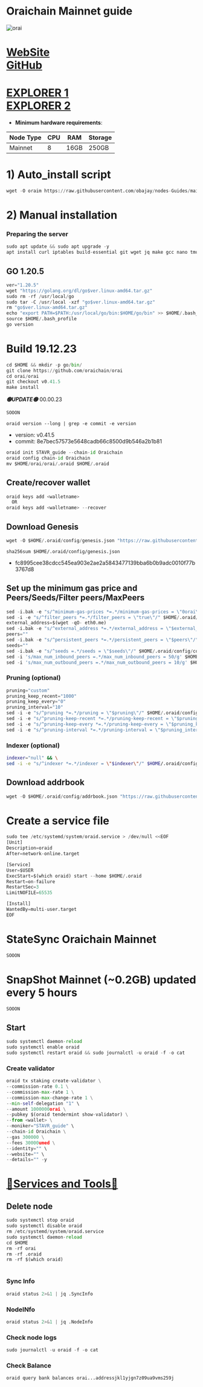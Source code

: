 # Oraichain Mainnet guide

![orai](https://github.com/obajay/nodes-Guides/assets/44331529/b147f41b-b7c4-4240-aaad-532990bbb48c)

[WebSite](https://orai.io/) \
[GitHub](https://github.com/oraichain/orai)
=
[EXPLORER 1](https://explorer.stavr.tech/Orai-Mainnet) \
[EXPLORER 2](https://explorer.nodex.one/oraichain)
=

- **Minimum hardware requirements**:

| Node Type |CPU | RAM  | Storage  | 
|-----------|----|------|----------|
| Mainnet   |   8|  16GB | 250GB   |


# 1) Auto_install script
```python
wget -O oraim https://raw.githubusercontent.com/obajay/nodes-Guides/main/Projects/Oraichain/oraim && chmod +x oraim && ./oraim
```

# 2) Manual installation

### Preparing the server
```python
sudo apt update && sudo apt upgrade -y
apt install curl iptables build-essential git wget jq make gcc nano tmux htop nvme-cli pkg-config libssl-dev libleveldb-dev tar clang bsdmainutils ncdu unzip libleveldb-dev -y
```

## GO 1.20.5
```python
ver="1.20.5"
wget "https://golang.org/dl/go$ver.linux-amd64.tar.gz"
sudo rm -rf /usr/local/go
sudo tar -C /usr/local -xzf "go$ver.linux-amd64.tar.gz"
rm "go$ver.linux-amd64.tar.gz"
echo "export PATH=$PATH:/usr/local/go/bin:$HOME/go/bin" >> $HOME/.bash_profile
source $HOME/.bash_profile
go version
```

# Build 19.12.23
```python
cd $HOME && mkdir -p go/bin/
git clone https://github.com/oraichain/orai
cd orai/orai
git checkout v0.41.5
make install

```
*******🟢UPDATE🟢******* 00.00.23
```python
SOOON
```

`oraid version --long | grep -e commit -e version`
- version: v0.41.5
- commit: 8e7bec57573e5648cadb66c8500d9b546a2b1b81

```python
oraid init STAVR_guide --chain-id Oraichain
oraid config chain-id Oraichain
mv $HOME/orai/orai/.oraid $HOME/.oraid 
```    

## Create/recover wallet
```python
oraid keys add <walletname>
  OR
oraid keys add <walletname> --recover
```

## Download Genesis
```python
wget -O $HOME/.oraid/config/genesis.json "https://raw.githubusercontent.com/obajay/nodes-Guides/main/Projects/Oraichain/genesis.json"
```
`sha256sum $HOME/.oraid/config/genesis.json`
+ fc8995cee38cdcc545ea903e2ae2a5843477139bba6b0b9adc0010f77b3767d8

## Set up the minimum gas price and Peers/Seeds/Filter peers/MaxPeers
```python
sed -i.bak -e "s/^minimum-gas-prices *=.*/minimum-gas-prices = \"0orai\"/;" ~/.oraid/config/app.toml
sed -i -e "s/^filter_peers *=.*/filter_peers = \"true\"/" $HOME/.oraid/config/config.toml
external_address=$(wget -qO- eth0.me) 
sed -i.bak -e "s/^external_address *=.*/external_address = \"$external_address:26656\"/" $HOME/.oraid/config/config.toml
peers=""
sed -i.bak -e "s/^persistent_peers *=.*/persistent_peers = \"$peers\"/" $HOME/.oraid/config/config.toml
seeds=""
sed -i.bak -e "s/^seeds =.*/seeds = \"$seeds\"/" $HOME/.oraid/config/config.toml
sed -i 's/max_num_inbound_peers =.*/max_num_inbound_peers = 50/g' $HOME/.oraid/config/config.toml
sed -i 's/max_num_outbound_peers =.*/max_num_outbound_peers = 10/g' $HOME/.oraid/config/config.toml

```
### Pruning (optional)
```python
pruning="custom"
pruning_keep_recent="1000"
pruning_keep_every="0"
pruning_interval="10"
sed -i -e "s/^pruning *=.*/pruning = \"$pruning\"/" $HOME/.oraid/config/app.toml
sed -i -e "s/^pruning-keep-recent *=.*/pruning-keep-recent = \"$pruning_keep_recent\"/" $HOME/.oraid/config/app.toml
sed -i -e "s/^pruning-keep-every *=.*/pruning-keep-every = \"$pruning_keep_every\"/" $HOME/.oraid/config/app.toml
sed -i -e "s/^pruning-interval *=.*/pruning-interval = \"$pruning_interval\"/" $HOME/.oraid/config/app.toml
```
### Indexer (optional) 
```bash
indexer="null" && \
sed -i -e "s/^indexer *=.*/indexer = \"$indexer\"/" $HOME/.oraid/config/config.toml
```

## Download addrbook
```python
wget -O $HOME/.oraid/config/addrbook.json "https://raw.githubusercontent.com/obajay/nodes-Guides/main/Projects/Oraichain/addrbook.json"
```

# Create a service file
```python
sudo tee /etc/systemd/system/oraid.service > /dev/null <<EOF
[Unit]
Description=oraid
After=network-online.target

[Service]
User=$USER
ExecStart=$(which oraid) start --home $HOME/.oraid
Restart=on-failure
RestartSec=3
LimitNOFILE=65535

[Install]
WantedBy=multi-user.target
EOF
```
# StateSync Oraichain Mainnet
```python
SOOON
```
# SnapShot Mainnet (~0.2GB) updated every 5 hours  
```python
SOOON
```

## Start
```python
sudo systemctl daemon-reload
sudo systemctl enable oraid
sudo systemctl restart oraid && sudo journalctl -u oraid -f -o cat
```

### Create validator
```python
oraid tx staking create-validator \
--commission-rate 0.1 \
--commission-max-rate 1 \
--commission-max-change-rate 1 \
--min-self-delegation "1" \
--amount 1000000orai \
--pubkey $(oraid tendermint show-validator) \
--from <wallet> \
--moniker="STAVR_guide" \
--chain-id Oraichain \
--gas 300000 \
--fees 30000umed \
--identity="" \
--website="" \
--details="" -y
```

[🧩Services and Tools🧩](https://github.com/obajay/StateSync-snapshots/tree/main/Projects/Oraichain)
=


## Delete node
```python
sudo systemctl stop oraid
sudo systemctl disable oraid
rm /etc/systemd/system/oraid.service
sudo systemctl daemon-reload
cd $HOME
rm -rf orai
rm -rf .oraid
rm -rf $(which oraid)
```
#
### Sync Info
```python
oraid status 2>&1 | jq .SyncInfo
```
### NodeINfo
```python
oraid status 2>&1 | jq .NodeInfo
```
### Check node logs
```python
sudo journalctl -u oraid -f -o cat
```
### Check Balance
```python
oraid query bank balances orai...addressjkl1yjgn7z09ua9vms259j
```
